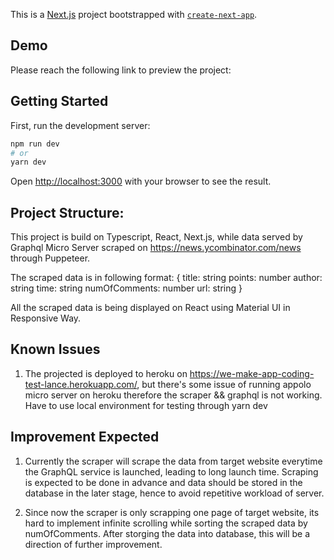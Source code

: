 This is a [Next.js](https://nextjs.org/) project bootstrapped with [`create-next-app`](https://github.com/vercel/next.js/tree/canary/packages/create-next-app).

## Demo
Please reach the following link to preview the project: 

## Getting Started

First, run the development server:

```bash
npm run dev
# or
yarn dev
```

Open [http://localhost:3000](http://localhost:3000) with your browser to see the result.

## Project Structure:

This project is build on Typescript, React, Next.js, while data served by Graphql Micro Server scraped on https://news.ycombinator.com/news through Puppeteer.

The scraped data is in following format:
{
    title: string
    points: number
    author: string
    time: string
    numOfComments: number
    url: string
}

All the scraped data is being displayed on React using Material UI in Responsive Way.

## Known Issues 

1. The projected is deployed to heroku on https://we-make-app-coding-test-lance.herokuapp.com/, but there's some issue of running appolo micro server on heroku therefore the scraper && graphql is not working. Have to use local environment for testing through yarn dev

## Improvement Expected

1. Currently the scraper will scrape the data from target website everytime the GraphQL service is launched, leading to long launch time. Scraping is expected to be done in advance and data should be stored in the database in the later stage, hence to avoid repetitive workload of server.

2. Since now the scraper is only scrapping one page of target website, its hard to implement infinite scrolling while sorting the scraped data by numOfComments. After storging the data into database, this will be a direction of further improvement.
